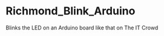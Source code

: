 Richmond_Blink_Arduino
======================

Blinks the LED on an Arduino board like that on The IT Crowd

